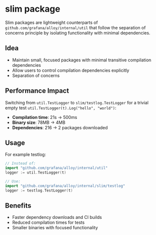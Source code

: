 # slim package

Slim packages are lightweight counterparts of `github.com/grafana/alloy/internal/util` that follow the separation of concerns principle by isolating functionality with minimal dependencies.

## Idea
- Maintain small, focused packages with minimal transitive compilation dependencies
- Allow users to control compilation dependencies explicitly
- Separation of concerns

## Performance Impact
Switching from `util.TestLogger` to `slim/testlog.TestLogger` for a trivial empty test `util.TestLogger(t).Log("hello", "world")`:
- **Compilation time**: 21s → 500ms 
- **Binary size**: 78MB → 4MB
- **Dependencies**: 216 → 2 packages downloaded

## Usage
For example testlog:
```go
// Instead of:
import "github.com/grafana/alloy/internal/util"
logger := util.TestLogger(t)

// Use:
import "github.com/grafana/alloy/internal/slim/testlog"  
logger := testlog.TestLogger(t)
```

## Benefits
- Faster dependency downloads and CI builds
- Reduced compilation times for tests
- Smaller binaries with focused functionality
